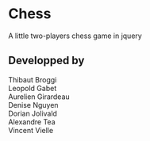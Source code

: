 Chess
=====

A little two-players chess game in jquery

Developped by
-------------

Thibaut Broggi  
Leopold Gabet  
Aurelien Girardeau  
Denise Nguyen  
Dorian Jolivald  
Alexandre Tea  
Vincent Vielle  
